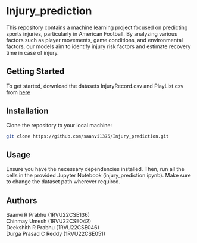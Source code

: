 # Injury_prediction

This repository contains a machine learning project focused on predicting sports injuries, particularly in American Football. By analyzing various factors such as player movements, game conditions, and environmental factors, our models aim to identify injury risk factors and estimate recovery time in case of injury.

## Getting Started

To get started, download the datasets InjuryRecord.csv and PlayList.csv from [here](https://github.com/tkding/COGS108_fa22-final-project-data-file/blob/main/InjuryRecord%20.csv)

## Installation

Clone the repository to your local machine:

```bash
git clone https://github.com/saanvi1375/Injury_prediction.git
```

## Usage

Ensure you have the necessary dependencies installed. Then, run all the cells in the provided Jupyter Notebook (injury_prediction.ipynb). Make sure to change the dataset path wherever required.

## Authors

Saanvi R Prabhu (1RVU22CSE136)   
Chinmay Umesh (1RVU22CSE042)  
Deekshith R Prabhu (1RVU22CSE046)  
Durga Prasad C Reddy (1RVU22CSE051)  
